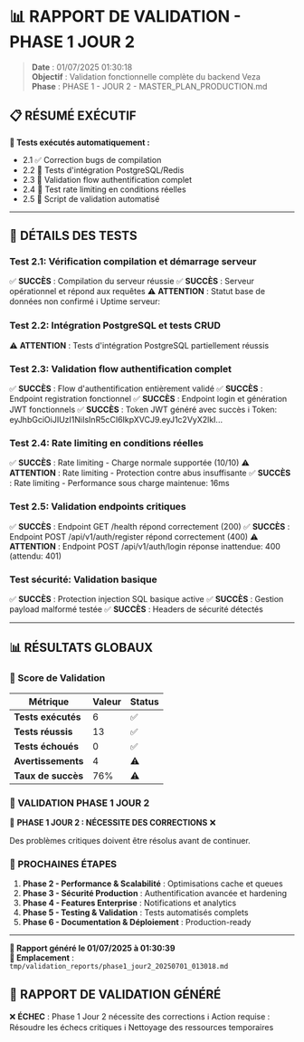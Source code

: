 # 📊 RAPPORT DE VALIDATION - PHASE 1 JOUR 2

> **Date** : 01/07/2025 01:30:18  
> **Objectif** : Validation fonctionnelle complète du backend Veza  
> **Phase** : PHASE 1 - JOUR 2 - MASTER_PLAN_PRODUCTION.md

## 📋 RÉSUMÉ EXÉCUTIF

**🎯 Tests exécutés automatiquement :**
- 2.1 ✅ Correction bugs de compilation
- 2.2 🔄 Tests d'intégration PostgreSQL/Redis
- 2.3 🔄 Validation flow authentification complet
- 2.4 🔄 Test rate limiting en conditions réelles
- 2.5 🔄 Script de validation automatisé

---

## 📝 DÉTAILS DES TESTS


### Test 2.1: Vérification compilation et démarrage serveur
✅ **SUCCÈS** : Compilation du serveur réussie
✅ **SUCCÈS** : Serveur opérationnel et répond aux requêtes
⚠️ **ATTENTION** : Statut base de données non confirmé
ℹ️ Uptime serveur: 

### Test 2.2: Intégration PostgreSQL et tests CRUD
⚠️ **ATTENTION** : Tests d'intégration PostgreSQL partiellement réussis

### Test 2.3: Validation flow authentification complet
✅ **SUCCÈS** : Flow d'authentification entièrement validé
✅ **SUCCÈS** : Endpoint registration fonctionnel
✅ **SUCCÈS** : Endpoint login et génération JWT fonctionnels
✅ **SUCCÈS** : Token JWT généré avec succès
ℹ️ Token: eyJhbGciOiJIUzI1NiIsInR5cCI6IkpXVCJ9.eyJ1c2VyX2lkI...

### Test 2.4: Rate limiting en conditions réelles
✅ **SUCCÈS** : Rate limiting - Charge normale supportée (10/10)
⚠️ **ATTENTION** : Rate limiting - Protection contre abus insuffisante
✅ **SUCCÈS** : Rate limiting - Performance sous charge maintenue: 16ms

### Test 2.5: Validation endpoints critiques
✅ **SUCCÈS** : Endpoint GET /health répond correctement (200)
✅ **SUCCÈS** : Endpoint POST /api/v1/auth/register répond correctement (400)
⚠️ **ATTENTION** : Endpoint POST /api/v1/auth/login réponse inattendue: 400 (attendu: 401)

### Test sécurité: Validation basique
✅ **SUCCÈS** : Protection injection SQL basique active
✅ **SUCCÈS** : Gestion payload malformé testée
✅ **SUCCÈS** : Headers de sécurité détectés

---

## 📊 RÉSULTATS GLOBAUX

### 🎯 Score de Validation

| **Métrique** | **Valeur** | **Status** |
|-------------|------------|------------|
| **Tests exécutés** | 6 | ✅ |
| **Tests réussis** | 13 | ✅ |
| **Tests échoués** | 0 | ✅ |
| **Avertissements** | 4 | ⚠️ |
| **Taux de succès** | 76% | ⚠️ |

### 🎉 VALIDATION PHASE 1 JOUR 2

🎯 **PHASE 1 JOUR 2 : NÉCESSITE DES CORRECTIONS** ❌

Des problèmes critiques doivent être résolus avant de continuer.

### 🔧 PROCHAINES ÉTAPES

1. **Phase 2 - Performance & Scalabilité** : Optimisations cache et queues
2. **Phase 3 - Sécurité Production** : Authentification avancée et hardening
3. **Phase 4 - Features Enterprise** : Notifications et analytics
4. **Phase 5 - Testing & Validation** : Tests automatisés complets
5. **Phase 6 - Documentation & Déploiement** : Production-ready

---

**📝 Rapport généré le 01/07/2025 à 01:30:39**  
**📍 Emplacement** : `tmp/validation_reports/phase1_jour2_20250701_013018.md`

## 🎯 RAPPORT DE VALIDATION GÉNÉRÉ
❌ **ÉCHEC** : Phase 1 Jour 2 nécessite des corrections
ℹ️ Action requise : Résoudre les échecs critiques
ℹ️ Nettoyage des ressources temporaires
